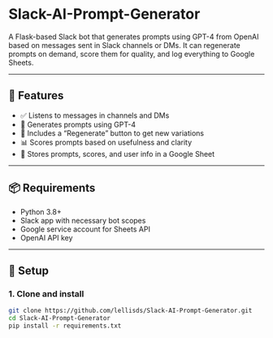 # Slack-AI-Prompt-Generator

A Flask-based Slack bot that generates prompts using GPT-4 from OpenAI based on messages sent in Slack channels or DMs. It can regenerate prompts on demand, score them for quality, and log everything to Google Sheets.

---

## 🚀 Features

- ✅ Listens to messages in channels and DMs
- 🧠 Generates prompts using GPT-4
- 🔁 Includes a “Regenerate” button to get new variations
- 📊 Scores prompts based on usefulness and clarity
- 📝 Stores prompts, scores, and user info in a Google Sheet

---

## 📦 Requirements

- Python 3.8+
- Slack app with necessary bot scopes
- Google service account for Sheets API
- OpenAI API key

---

## 🔧 Setup

### 1. Clone and install

```bash
git clone https://github.com/lellisds/Slack-AI-Prompt-Generator.git
cd Slack-AI-Prompt-Generator
pip install -r requirements.txt
